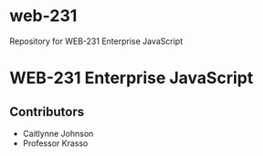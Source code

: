 # web-231
Repository for WEB-231 Enterprise JavaScript

<h1>WEB-231 Enterprise JavaScript</h1>
<h2>Contributors</h2>
<ul>
  <li>Caitlynne Johnson</li>
  <li>Professor Krasso</li>
